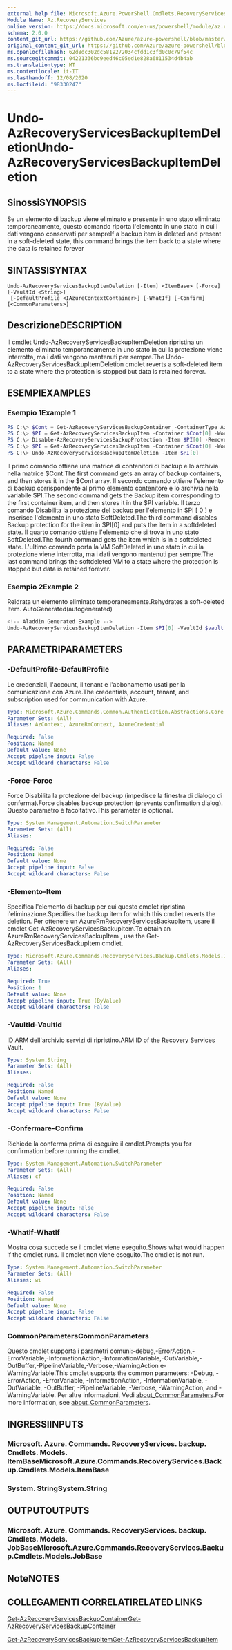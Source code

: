 ```yaml
---
external help file: Microsoft.Azure.PowerShell.Cmdlets.RecoveryServices.Backup.dll-Help.xml
Module Name: Az.RecoveryServices
online version: https://docs.microsoft.com/en-us/powershell/module/az.recoveryservices/undo-azrecoveryservicesbackupitemdeletion
schema: 2.0.0
content_git_url: https://github.com/Azure/azure-powershell/blob/master/src/RecoveryServices/RecoveryServices/help/Undo-AzRecoveryServicesBackupItemDeletion.md
original_content_git_url: https://github.com/Azure/azure-powershell/blob/master/src/RecoveryServices/RecoveryServices/help/Undo-AzRecoveryServicesBackupItemDeletion.md
ms.openlocfilehash: 62d8dc302dc5819272034cfdd1c3fd0c0c79f54c
ms.sourcegitcommit: 04221336bc9eed46c05ed1e828a6811534d4b4ab
ms.translationtype: MT
ms.contentlocale: it-IT
ms.lasthandoff: 12/08/2020
ms.locfileid: "98330247"
---
```

# <span data-ttu-id="59766-101">Undo-AzRecoveryServicesBackupItemDeletion</span><span class="sxs-lookup"><span data-stu-id="59766-101">Undo-AzRecoveryServicesBackupItemDeletion</span></span>

## <span data-ttu-id="59766-102">Sinossi</span><span class="sxs-lookup"><span data-stu-id="59766-102">SYNOPSIS</span></span>
<span data-ttu-id="59766-103">Se un elemento di backup viene eliminato e presente in uno stato eliminato temporaneamente, questo comando riporta l'elemento in uno stato in cui i dati vengono conservati per sempre</span><span class="sxs-lookup"><span data-stu-id="59766-103">If a backup item is deleted and present in a soft-deleted state, this command brings the item back to a state where the data is retained forever</span></span> 

## <span data-ttu-id="59766-104">SINTASSI</span><span class="sxs-lookup"><span data-stu-id="59766-104">SYNTAX</span></span>

```
Undo-AzRecoveryServicesBackupItemDeletion [-Item] <ItemBase> [-Force] [-VaultId <String>]
 [-DefaultProfile <IAzureContextContainer>] [-WhatIf] [-Confirm] [<CommonParameters>]
```

## <span data-ttu-id="59766-105">Descrizione</span><span class="sxs-lookup"><span data-stu-id="59766-105">DESCRIPTION</span></span>
<span data-ttu-id="59766-106">Il cmdlet Undo-AzRecoveryServicesBackupItemDeletion ripristina un elemento eliminato temporaneamente in uno stato in cui la protezione viene interrotta, ma i dati vengono mantenuti per sempre.</span><span class="sxs-lookup"><span data-stu-id="59766-106">The Undo-AzRecoveryServicesBackupItemDeletion cmdlet reverts a soft-deleted item to a state where the protection is stopped but data is retained forever.</span></span>

## <span data-ttu-id="59766-107">ESEMPI</span><span class="sxs-lookup"><span data-stu-id="59766-107">EXAMPLES</span></span>

### <span data-ttu-id="59766-108">Esempio 1</span><span class="sxs-lookup"><span data-stu-id="59766-108">Example 1</span></span>
```powershell
PS C:\> $Cont = Get-AzRecoveryServicesBackupContainer -ContainerType AzureVM
PS C:\> $PI = Get-AzRecoveryServicesBackupItem -Container $Cont[0] -WorkloadType AzureVM 
PS C:\> Disable-AzRecoveryServicesBackupProtection -Item $PI[0] -RemoveRecoveryPoints
PS C:\> $PI = Get-AzRecoveryServicesBackupItem -Container $Cont[0] -WorkloadType AzureVM | Where-Object {$_.DeleteState -eq "ToBeDeleted"}
PS C:\> Undo-AzRecoveryServicesBackupItemDeletion -Item $PI[0]
```

<span data-ttu-id="59766-109">Il primo comando ottiene una matrice di contenitori di backup e lo archivia nella matrice $Cont.</span><span class="sxs-lookup"><span data-stu-id="59766-109">The first command gets an array of backup containers, and then stores it in the $Cont array.</span></span>
<span data-ttu-id="59766-110">Il secondo comando ottiene l'elemento di backup corrispondente al primo elemento contenitore e lo archivia nella variabile $PI.</span><span class="sxs-lookup"><span data-stu-id="59766-110">The second command gets the Backup item corresponding to the first container item, and then stores it in the $PI variable.</span></span>
<span data-ttu-id="59766-111">Il terzo comando Disabilita la protezione del backup per l'elemento in $PI \[ 0 \] e inserisce l'elemento in uno stato SoftDeleted.</span><span class="sxs-lookup"><span data-stu-id="59766-111">The third command disables Backup protection for the item in $PI\[0\] and puts the item in a softdeleted state.</span></span>
<span data-ttu-id="59766-112">Il quarto comando ottiene l'elemento che si trova in uno stato SoftDeleted.</span><span class="sxs-lookup"><span data-stu-id="59766-112">The fourth command gets the item which is in a softdeleted state.</span></span>
<span data-ttu-id="59766-113">L'ultimo comando porta la VM SoftDeleted in uno stato in cui la protezione viene interrotta, ma i dati vengono mantenuti per sempre.</span><span class="sxs-lookup"><span data-stu-id="59766-113">The last command brings the softdeleted VM to a state where the protection is stopped but data is retained forever.</span></span>

### <span data-ttu-id="59766-114">Esempio 2</span><span class="sxs-lookup"><span data-stu-id="59766-114">Example 2</span></span>

<span data-ttu-id="59766-115">Reidrata un elemento eliminato temporaneamente.</span><span class="sxs-lookup"><span data-stu-id="59766-115">Rehydrates a soft-deleted Item.</span></span> <span data-ttu-id="59766-116">AutoGenerated</span><span class="sxs-lookup"><span data-stu-id="59766-116">(autogenerated)</span></span>

```powershell
<!-- Aladdin Generated Example --> 
Undo-AzRecoveryServicesBackupItemDeletion -Item $PI[0] -VaultId $vault.ID
```

## <span data-ttu-id="59766-117">PARAMETRI</span><span class="sxs-lookup"><span data-stu-id="59766-117">PARAMETERS</span></span>

### <span data-ttu-id="59766-118">-DefaultProfile</span><span class="sxs-lookup"><span data-stu-id="59766-118">-DefaultProfile</span></span>
<span data-ttu-id="59766-119">Le credenziali, l'account, il tenant e l'abbonamento usati per la comunicazione con Azure.</span><span class="sxs-lookup"><span data-stu-id="59766-119">The credentials, account, tenant, and subscription used for communication with Azure.</span></span>

```yaml
Type: Microsoft.Azure.Commands.Common.Authentication.Abstractions.Core.IAzureContextContainer
Parameter Sets: (All)
Aliases: AzContext, AzureRmContext, AzureCredential

Required: False
Position: Named
Default value: None
Accept pipeline input: False
Accept wildcard characters: False
```

### <span data-ttu-id="59766-120">-Force</span><span class="sxs-lookup"><span data-stu-id="59766-120">-Force</span></span>
<span data-ttu-id="59766-121">Force Disabilita la protezione del backup (impedisce la finestra di dialogo di conferma).</span><span class="sxs-lookup"><span data-stu-id="59766-121">Force disables backup protection (prevents confirmation dialog).</span></span>
<span data-ttu-id="59766-122">Questo parametro è facoltativo.</span><span class="sxs-lookup"><span data-stu-id="59766-122">This parameter is optional.</span></span>

```yaml
Type: System.Management.Automation.SwitchParameter
Parameter Sets: (All)
Aliases:

Required: False
Position: Named
Default value: None
Accept pipeline input: False
Accept wildcard characters: False
```

### <span data-ttu-id="59766-123">-Elemento</span><span class="sxs-lookup"><span data-stu-id="59766-123">-Item</span></span>
<span data-ttu-id="59766-124">Specifica l'elemento di backup per cui questo cmdlet ripristina l'eliminazione.</span><span class="sxs-lookup"><span data-stu-id="59766-124">Specifies the backup item for which this cmdlet reverts the deletion.</span></span>
<span data-ttu-id="59766-125">Per ottenere un AzureRmRecoveryServicesBackupItem, usare il cmdlet Get-AzRecoveryServicesBackupItem.</span><span class="sxs-lookup"><span data-stu-id="59766-125">To obtain an AzureRmRecoveryServicesBackupItem , use the Get-AzRecoveryServicesBackupItem cmdlet.</span></span>

```yaml
Type: Microsoft.Azure.Commands.RecoveryServices.Backup.Cmdlets.Models.ItemBase
Parameter Sets: (All)
Aliases:

Required: True
Position: 1
Default value: None
Accept pipeline input: True (ByValue)
Accept wildcard characters: False
```

### <span data-ttu-id="59766-126">-VaultId</span><span class="sxs-lookup"><span data-stu-id="59766-126">-VaultId</span></span>
<span data-ttu-id="59766-127">ID ARM dell'archivio servizi di ripristino.</span><span class="sxs-lookup"><span data-stu-id="59766-127">ARM ID of the Recovery Services Vault.</span></span>

```yaml
Type: System.String
Parameter Sets: (All)
Aliases:

Required: False
Position: Named
Default value: None
Accept pipeline input: True (ByValue)
Accept wildcard characters: False
```

### <span data-ttu-id="59766-128">-Confermare</span><span class="sxs-lookup"><span data-stu-id="59766-128">-Confirm</span></span>
<span data-ttu-id="59766-129">Richiede la conferma prima di eseguire il cmdlet.</span><span class="sxs-lookup"><span data-stu-id="59766-129">Prompts you for confirmation before running the cmdlet.</span></span>

```yaml
Type: System.Management.Automation.SwitchParameter
Parameter Sets: (All)
Aliases: cf

Required: False
Position: Named
Default value: None
Accept pipeline input: False
Accept wildcard characters: False
```

### <span data-ttu-id="59766-130">-WhatIf</span><span class="sxs-lookup"><span data-stu-id="59766-130">-WhatIf</span></span>
<span data-ttu-id="59766-131">Mostra cosa succede se il cmdlet viene eseguito.</span><span class="sxs-lookup"><span data-stu-id="59766-131">Shows what would happen if the cmdlet runs.</span></span>
<span data-ttu-id="59766-132">Il cmdlet non viene eseguito.</span><span class="sxs-lookup"><span data-stu-id="59766-132">The cmdlet is not run.</span></span>

```yaml
Type: System.Management.Automation.SwitchParameter
Parameter Sets: (All)
Aliases: wi

Required: False
Position: Named
Default value: None
Accept pipeline input: False
Accept wildcard characters: False
```

### <span data-ttu-id="59766-133">CommonParameters</span><span class="sxs-lookup"><span data-stu-id="59766-133">CommonParameters</span></span>
<span data-ttu-id="59766-134">Questo cmdlet supporta i parametri comuni:-debug,-ErrorAction,-ErrorVariable,-InformationAction,-InformationVariable,-OutVariable,-OutBuffer,-PipelineVariable,-Verbose,-WarningAction e-WarningVariable.</span><span class="sxs-lookup"><span data-stu-id="59766-134">This cmdlet supports the common parameters: -Debug, -ErrorAction, -ErrorVariable, -InformationAction, -InformationVariable, -OutVariable, -OutBuffer, -PipelineVariable, -Verbose, -WarningAction, and -WarningVariable.</span></span> <span data-ttu-id="59766-135">Per altre informazioni, Vedi [about_CommonParameters](http://go.microsoft.com/fwlink/?LinkID=113216).</span><span class="sxs-lookup"><span data-stu-id="59766-135">For more information, see [about_CommonParameters](http://go.microsoft.com/fwlink/?LinkID=113216).</span></span>

## <span data-ttu-id="59766-136">INGRESSI</span><span class="sxs-lookup"><span data-stu-id="59766-136">INPUTS</span></span>

### <span data-ttu-id="59766-137">Microsoft. Azure. Commands. RecoveryServices. backup. Cmdlets. Models. ItemBase</span><span class="sxs-lookup"><span data-stu-id="59766-137">Microsoft.Azure.Commands.RecoveryServices.Backup.Cmdlets.Models.ItemBase</span></span>

### <span data-ttu-id="59766-138">System. String</span><span class="sxs-lookup"><span data-stu-id="59766-138">System.String</span></span>

## <span data-ttu-id="59766-139">OUTPUT</span><span class="sxs-lookup"><span data-stu-id="59766-139">OUTPUTS</span></span>

### <span data-ttu-id="59766-140">Microsoft. Azure. Commands. RecoveryServices. backup. Cmdlets. Models. JobBase</span><span class="sxs-lookup"><span data-stu-id="59766-140">Microsoft.Azure.Commands.RecoveryServices.Backup.Cmdlets.Models.JobBase</span></span>

## <span data-ttu-id="59766-141">Note</span><span class="sxs-lookup"><span data-stu-id="59766-141">NOTES</span></span>

## <span data-ttu-id="59766-142">COLLEGAMENTI CORRELATI</span><span class="sxs-lookup"><span data-stu-id="59766-142">RELATED LINKS</span></span>

[<span data-ttu-id="59766-143">Get-AzRecoveryServicesBackupContainer</span><span class="sxs-lookup"><span data-stu-id="59766-143">Get-AzRecoveryServicesBackupContainer</span></span>]()

[<span data-ttu-id="59766-144">Get-AzRecoveryServicesBackupItem</span><span class="sxs-lookup"><span data-stu-id="59766-144">Get-AzRecoveryServicesBackupItem</span></span>]()

